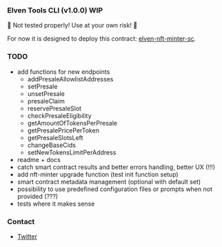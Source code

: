 ### Elven Tools CLI (v1.0.0) WIP

🚨 Not tested properly! Use at your own risk! 🚨

For now it is designed to deploy this contract: [elven-nft-minter-sc](https://github.com/juliancwirko/elven-nft-minter-sc/tree/development).

### TODO
- add functions for new endpoints
  - addPresaleAllowlistAddresses
  - setPresale
  - unsetPresale
  - presaleClaim
  - reservePresaleSlot
  - checkPresaleEligibility
  - getAmountOfTokensPerPresale
  - getPresalePricePerToken
  - getPresaleSlotsLeft
  - changeBaseCids
  - setNewTokensLimitPerAddress
- readme + docs
- catch smart contract results and better errors handling, better UX (!!!)
- add nft-minter upgrade function (test init function setup)
- smart contract metadata management (optional with default set)
- possibility to use predefined configuration files or prompts when not provided (???)
- tests where it makes sense

### Contact

- [Twitter](https://twitter.com/JulianCwirko)
